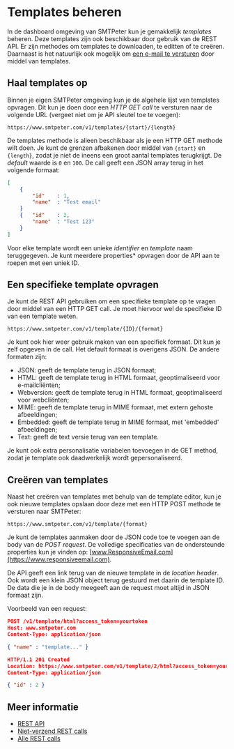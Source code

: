 # Templates beheren

In de dashboard omgeving van SMTPeter kun je gemakkelijk *templates* beheren.
Deze templates zijn ook beschikbaar door gebruik van de REST API.
Er zijn methodes om templates te downloaden, te editten of te creëren.
Daarnaast is het natuurlijk ook mogelijk om [een e-mail te versturen](rest-send-template)
door middel van templates.

## Haal templates op

Binnen je eigen SMTPeter omgeving kun je de algehele lijst van templates opvragen.
Dit kun je doen door een *HTTP GET call* te versturen naar de volgende URL
(vergeet niet om je API sleutel toe te voegen):

```text
https://www.smtpeter.com/v1/templates/{start}/{length}
```

De templates methode is alleen beschikbaar als je een HTTP GET methode wilt doen.
Je kunt de grenzen afbakenen door middel van `{start}` en `{length}`, zodat je niet 
de ineens een groot aantal templates terugkrijgt. De *default* waarde is `0` en `100`.
De call geeft een JSON array terug in het volgende formaat:

```json
[
    {
        "id"    : 1,
        "name"  : "Test email"
    }
    {   "id"    : 2,
        "name"  : "Test 123"
    }
]
```

Voor elke template wordt een unieke *identifier* en *template* naam teruggegeven.
Je kunt meerdere properties* opvragen door de API aan te roepen met een uniek ID. 

## Een specifieke template opvragen

Je kunt de REST API gebruiken om een specifieke template op te vragen door middel van
een HTTP GET call. Je moet hiervoor wel de specifieke ID van een template weten.


```text
https://www.smtpeter.com/v1/template/{ID}/{format}
```

Je kunt ook hier weer gebruik maken van een specifiek formaat.
Dit kun je zelf opgeven in de call. Het default formaat is
overigens JSON. De andere formaten zijn:

- JSON: geeft de template terug in JSON formaat;
- HTML: geeft de template terug in HTML formaat, geoptimaliseerd voor e-mailcliënten;
- Webversion: geeft de template terug in HTML formaat, geoptimaliseerd voor webcliënten;
- MIME: geeft de template terug in MIME formaat, met extern gehoste afbeeldingen;
- Embedded: geeft de template terug in MIME formaat, met 'embedded' afbeeldingen;
- Text: geeft de text versie terug van een template.

Je kunt ook extra personalisatie variabelen toevoegen in de GET method, zodat je
template ook daadwerkelijk wordt gepersonaliseerd. 

## Creëren van templates

Naast het creëren van templates met behulp van de template editor, kun je ook
nieuwe templates opslaan door deze met een HTTP POST methode te versturen 
naar SMTPeter:

```text
https://www.smtpeter.com/v1/template/{format}
```

Je kunt de templates aanmaken door de JSON code toe te voegen aan de body van de 
*POST request*. De volledige specificaties van de ondersteunde properties kun je 
vinden op: [www.ResponsiveEmail.com](https://www.responsiveemail.com).

De API geeft een link terug van de nieuwe template in de *location header*.
Ook wordt een klein JSON object terug gestuurd met daarin de template ID.
De data die je in de body meegeeft aan de request moet altijd in JSON formaat
zijn.

Voorbeeld van een request:

```json
POST /v1/template/html?access_token=yourtoken
Host: www.smtpeter.com
Content-Type: application/json

{ "name" : "template..." }

HTTP/1.1 201 Created
Location: https://www.smtpeter.com/v1/template/2/html?access_token=yourtoken
Content-Type: application/json

{ "id" : 2 }
```

## Meer informatie

* [REST API](./rest-api)
* [Niet-verzend REST calls](./rest-other-calls)
* [Alle REST calls](all-rest-calls)
